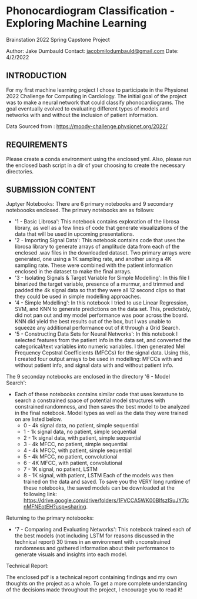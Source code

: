 # Phonocardiogram Classification - Exploring Machine Learning
Brainstation 2022 Spring Capstone Project

Author: Jake Dumbauld
Contact: jacobmilodumbauld@gmail.com
Date: 4/2/2022

INTRODUCTION
------------

For my first machine learning project I chose to participate in the Physionet 2022 Challenge for Computing in Cardiology. The initial goal of the project was to make a neural network that could classify phonocardiograms. The goal eventually evolved to evaluating different types of models and networks with and without the inclusion of patient information. 

Data Sourced from : https://moody-challenge.physionet.org/2022/

REQUIREMENTS
------------
Please create a conda environment using the enclosed yml. Also, please run the enclosed bash script in a dir of your choosing to create the necessary directories.

SUBMISSION CONTENT
------------------
Juptyer Notebooks: There are 6 primary notebooks and 9 secondary noteboooks enclosed. The primary notebooks are as follows:

- '1 - Basic Librosa': This notebook contains exploration of the librosa library, as well as a few lines of code that generate visualizations of the data that will be used in upcoming presentations. 
- '2 - Importing Signal Data': This notebook contains code that uses the librosa library to generate arrays of amplitude data from each of the enclosed .wav files in the downloaded dataset. Two primary arrays were generated, one using a 1K sampling rate, and another using a 4K sampling rate. These were combined with the patient information enclosed in the dataset to make the final arrays. 
- '3 - Isolating Signals & Target Variable for Simple Modelling': In this file I binarized the target variable, presence of a murmur, and trimmed and padded the 4k signal data so that they were all 12 second clips so that they could be used in simple modelling approaches. 
- '4 - Simple Modelling': In this notebook I tried to use Linear Regression, SVM, and KNN to generate predictions on the data set. This, predictably, did not pan out and my model performance was poor across the board. KNN did yield the best results out of the box, but I was unable to squeeze any additional performance out of it through a Grid Search. 
- '5 - Constructing Data Sets for Neural Networks': In this notebook I selected features from the patient info in the data set, and converted the categorical/text variables into numeric variables. I then generated Mel Frequency Cepstral Coefficients (MFCCs) for the signal data. Using this, I created four output arrays to be used in modelling: MFCCs with and without patient info, and signal data with and without patient info.

The 9 seconday notebooks are enclosed in the directory '6 - Model Search':

- Each of these notebooks contains similar code that uses kerastune to search a constrained space of potential model structures with constrained randomness, and then saves the best model to be analyzed in the final notebook. Model types as well as the data they were trained on are listed below.
	- 0 - 4k signal data, no patient, simple sequential
	- 1 - 1k signal data, no patient, simple sequential
	- 2 - 1k signal data, with patient, simple sequential
	- 3 - 4k MFCC, no patient, simple sequential
	- 4 - 4k MFCC, with patient, simple sequential
	- 5 - 4k MFCC, no patient, convolutional
	- 6 - 4K MFCC, with patient, convolutional
	- 7 - 1K signal, no patient, LSTM
	- 8 - 1K signal, with patient, LSTM
Each of the models was then trained on the data and saved. To save you the VERY long runtime of these notebooks, the saved models can be downloaded at the following link: https://drive.google.com/drive/folders/1FVCCA5WK00BlfszISuJY7lcnMFNEotEH?usp=sharing.

Returning to the primary notebooks: 

- '7 - Comparing and Evaluating Networks': This notebook trained each of the best models (not including LSTM for reasons discussed in the technical report) 30 times in an environment with unconstrained randomness and gathered information about their performance to generate visuals and insights into each model.


Technical Report:

The enclosed pdf is a technical report containing findings and my own thoughts on the project as a whole. To get a more complete understanding of the decisions made throughout the project, I encourage you to read it!
